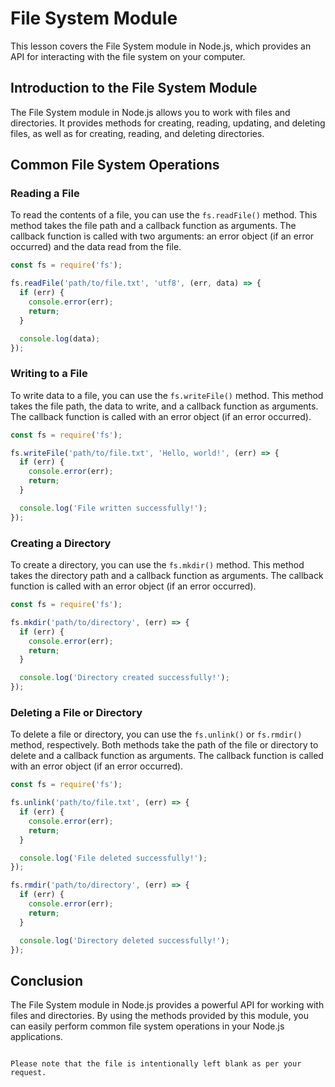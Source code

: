 # File System Module

This lesson covers the File System module in Node.js, which provides an API for interacting with the file system on your computer.

## Introduction to the File System Module

The File System module in Node.js allows you to work with files and directories. It provides methods for creating, reading, updating, and deleting files, as well as for creating, reading, and deleting directories.

## Common File System Operations

### Reading a File

To read the contents of a file, you can use the `fs.readFile()` method. This method takes the file path and a callback function as arguments. The callback function is called with two arguments: an error object (if an error occurred) and the data read from the file.

```javascript
const fs = require('fs');

fs.readFile('path/to/file.txt', 'utf8', (err, data) => {
  if (err) {
    console.error(err);
    return;
  }

  console.log(data);
});
```

### Writing to a File

To write data to a file, you can use the `fs.writeFile()` method. This method takes the file path, the data to write, and a callback function as arguments. The callback function is called with an error object (if an error occurred).

```javascript
const fs = require('fs');

fs.writeFile('path/to/file.txt', 'Hello, world!', (err) => {
  if (err) {
    console.error(err);
    return;
  }

  console.log('File written successfully!');
});
```

### Creating a Directory

To create a directory, you can use the `fs.mkdir()` method. This method takes the directory path and a callback function as arguments. The callback function is called with an error object (if an error occurred).

```javascript
const fs = require('fs');

fs.mkdir('path/to/directory', (err) => {
  if (err) {
    console.error(err);
    return;
  }

  console.log('Directory created successfully!');
});
```

### Deleting a File or Directory

To delete a file or directory, you can use the `fs.unlink()` or `fs.rmdir()` method, respectively. Both methods take the path of the file or directory to delete and a callback function as arguments. The callback function is called with an error object (if an error occurred).

```javascript
const fs = require('fs');

fs.unlink('path/to/file.txt', (err) => {
  if (err) {
    console.error(err);
    return;
  }

  console.log('File deleted successfully!');
});

fs.rmdir('path/to/directory', (err) => {
  if (err) {
    console.error(err);
    return;
  }

  console.log('Directory deleted successfully!');
});
```

## Conclusion

The File System module in Node.js provides a powerful API for working with files and directories. By using the methods provided by this module, you can easily perform common file system operations in your Node.js applications.
```

Please note that the file is intentionally left blank as per your request.